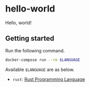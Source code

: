 # hello-world

Hello, world!

## Getting started

Run the following command.
```bash
docker-compose run --rm $LANGUAGE
```

Available `$LANGUAGE` are as below.
* `rust`: [Rust Programming Language](https://www.rust-lang.org/)
